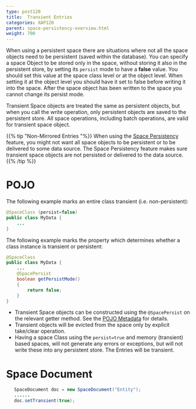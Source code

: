```yaml
---
type: post120
title:  Transient Entries
categories: XAP120
parent: space-persistency-overview.html
weight: 700
---
```



When using a persistent space there are situations where not all the space objects need to be persistent (saved within the database). You can specify a space Object to be stored only in the space, without storing it also in the persistent store, by setting its `persist` mode to have a **false** value. You should set this value at the space class level or at the object level. When setting it at the object level you should have it set to false before writing it into the space. After the space object has been written to the space you cannot change its persist mode.

Transient Space objects are treated the same as persistent objects, but when you call the write operation, only persistent objects are saved to the persistent store. All space operations, including batch operations, are valid for transient space object.

{{% tip "Non-Mirrored Entries "%}}
When using the [Space Persistency](./space-persistency.html) feature, you might not want all space objects to be persistent or to be delivered to some data source. The Space Persistency feature makes sure transient space objects are not persisted or delivered to the data source.
{{% /tip %}}


# POJO 

The following example marks an entire class transient (i.e. non-persistent):

```java
@SpaceClass (persist=false)
public class MyData {
	...
}
```

The following example marks the property which determines whether a class instance is transient or persistent:

```java
@SpaceClass
public class MyData {
	...
	@SpacePersist
	boolean getPersistMode()
	{
		return false;
	}
}
```

- Transient Space objects can be constructed using the `@SpacePersist` on the relevant getter method. See the [POJO Metadata](./modeling-your-data.html) for details.
- Transient objects will be evicted from the space only by explicit take/clear operation.
- Having a space Class using the `persist=true` and memory (transient) based spaces, will not generate any errors or exceptions, but will not write these into any persistent store. The Entries will be transient.


# Space Document

```java
   SpaceDocument doc = new SpaceDocument("Entity");
   ......		
   doc.setTransient(true);
```